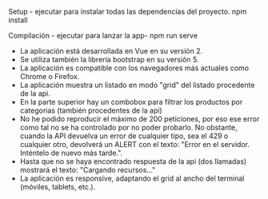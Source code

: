 Setup - ejecutar para instalar todas las dependencias del proyecto.
npm install

Compilación - ejecutar para lanzar la app-
npm run serve

- La aplicación está desarrollada en Vue en su versión 2.
- Se utiliza también la librería bootstrap en su versión 5.
- La aplicación es compatible con los navegadores más actuales como Chrome o Firefox.
- La aplicación muestra un listado en modo "grid" del listado procedente de la api.
- En la parte superior hay un combobox para filtrar los productos por categorias (también procedentes de la api)
- No he podido reproducir el máximo de 200 peticiones, por eso ese error como tal no se ha controlado por no
    poder probarlo. No obstante, cuando la API devuelva un error de cualquier tipo, sea el 429 o cualquier otro,
    devolverá un ALERT con el texto: "Error en el servidor. Inténtelo de nuevo más tarde.".
- Hasta que no se haya encontrado respuesta de la api (dos llamadas) mostrará el texto: "Cargando recursos..."
- La aplicación es responsive, adaptando el grid al ancho del terminal (móviles, tablets, etc.).
